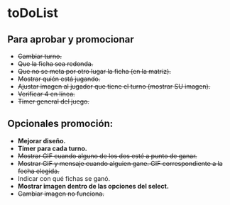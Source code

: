 # toDoList

## Para aprobar y promocionar
- ~~Cambiar turno.~~
- ~~Que la ficha sea redonda.~~
- ~~Que no se meta por otro lugar la ficha (en la matriz).~~
- ~~Mostrar quién está jugando.~~
- ~~Ajustar imagen al jugador que tiene el turno (mostrar SU imagen).~~
- ~~Verificar 4 en línea.~~
- ~~Timer general del juego.~~

## Opcionales promoción:

- **Mejorar diseño.**
- **Timer para cada turno.**
- ~~Mostrar GIF cuando alguno de los dos esté a punto de ganar.~~
- ~~Mostrar GIF y mensaje cuando alguien gane. GIF correspondiente a la fecha elegida.~~
- Indicar con qué fichas se ganó.
- **Mostrar imagen dentro de las opciones del select.**
- ~~Cambiar imagen no funciona.~~